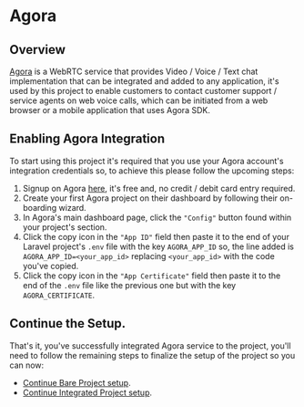 # Agora

## Overview

[Agora](https://agora.io) is a WebRTC service that provides Video / Voice / Text chat implementation that can be integrated and added to any application, it's used by this project to enable customers to contact customer support / service agents on web voice calls, which can be initiated from a web browser or a mobile application that uses Agora SDK.

## Enabling Agora Integration

To start using this project it's required that you use your Agora account's integration credentials so, to achieve this please follow the upcoming steps:

1. Signup on Agora [here](https://sso.agora.io/en/signup), it's free and, no credit / debit card entry required.
2. Create your first Agora project on their dashboard by following their on-boarding wizard.
3. In Agora's main dashboard page, click the `"Config"` button found within your project's section.
4. Click the copy icon in the `"App ID"` field then paste it to the end of your Laravel project's `.env` file with the key `AGORA_APP_ID` so, the line added is `AGORA_APP_ID=<your_app_id>` replacing `<your_app_id>` with the code you've copied.
5. Click the copy icon in the `"App Certificate"` field then paste it to the end of the `.env` file like the previous one but with the key `AGORA_CERTIFICATE`.

## Continue the Setup.

That's it, you've successfully integrated Agora service to the project, you'll need to follow the remaining steps to finalize the setup of the project so you can now:

- [Continue Bare Project setup](../../getting-started/bare-project/#4-integrating-laravel-websockets).
- [Continue Integrated Project setup](../../getting-started/integrated-project/#4-integrating-laravel-websockets).
